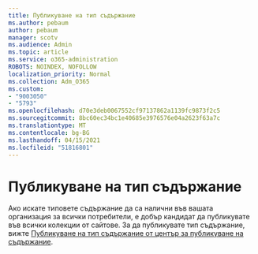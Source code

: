```yaml
---
title: Публикуване на тип съдържание
ms.author: pebaum
author: pebaum
manager: scotv
ms.audience: Admin
ms.topic: article
ms.service: o365-administration
ROBOTS: NOINDEX, NOFOLLOW
localization_priority: Normal
ms.collection: Adm_O365
ms.custom:
- "9003050"
- "5793"
ms.openlocfilehash: d70e3deb0067552cf97137862a1139fc9873f2c5
ms.sourcegitcommit: 8bc60ec34bc1e40685e3976576e04a2623f63a7c
ms.translationtype: MT
ms.contentlocale: bg-BG
ms.lasthandoff: 04/15/2021
ms.locfileid: "51816801"
---
```

# <a name="content-type-publishing"></a>Публикуване на тип съдържание

Ако искате типовете съдържание да са налични във вашата организация за всички потребители, е добър кандидат да публикувате във всички колекции от сайтове. За да публикувате тип съдържание, вижте [Публикуване на тип съдържание от център за публикуване на съдържание](https://support.office.com/article/publish-a-content-type-from-a-content-publishing-hub-58081155-118d-4e7a-9cc5-d43b5dbb7d02).